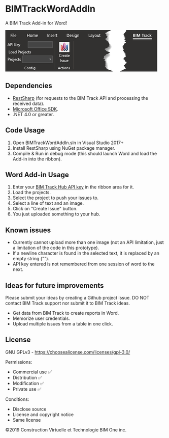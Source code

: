 # BIMTrackWordAddIn
A BIM Track Add-in for Word!

![BIM Track for Word preview](BIMTrackForWordScreenshot.png "BIM Track for Word preview")

## Dependencies
- [RestSharp](http://restsharp.org/) (for requests to the BIM Track API and processing the received data).
- [Microsoft Office SDK](https://docs.microsoft.com/en-us/visualstudio/vsto/getting-started-office-development-in-visual-studio?view=vs-2017).
- .NET 4.0 or greater.

## Code Usage
1. Open BIMTrackWordAddIn.sln in Visual Studio 2017+
2. Install RestSharp using NuGet package manager.
3. Compile & Run in debug mode (this should launch Word and load the Add-in into the ribbon).

## Word Add-in Usage
1. Enter your [BIM Track Hub API key](https://bimtrack.co/resources/api) in the ribbon area for it.
2. Load the projects.
3. Select the project to push your issues to.
4. Select a line of text and an image.
5. Click on "Create Issue" button.
6. You just uploaded something to your hub.

## Known issues
- Currently cannot upload more than one image (not an API limitation, just a limitation of the code in this prototype).
- If a newline character is found in the selected text, it is replaced by an empty string ("").
- API key entered is not remembered from one session of word to the next.

## Ideas for future improvements
Please submit your ideas by creating a Github project issue. DO NOT contact BIM Track support nor submit it to BIM Track ideas.

- Get data from BIM Track to create reports in Word.
- Memorize user credentials.
- Upload multiple issues from a table in one click.

## License
GNU GPLv3 - https://choosealicense.com/licenses/gpl-3.0/

Permissions:
- Commercial use ✅
- Distribution ✅
- Modification ✅
- Private use ✅

Conditions:
- Disclose source
- License and copyright notice
- Same license

©2019 Construction Virtuelle et Technologie BIM One inc.
